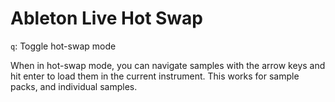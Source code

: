# Ableton Live Hot Swap

`q`: Toggle hot-swap mode

When in hot-swap mode, you can navigate samples with the arrow keys and hit enter to load them in the current instrument. This works for sample packs, and individual samples.
